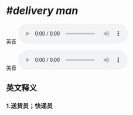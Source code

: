 # ***\#delivery man*** 
英音
<audio src="./media/delivery man1_AAC.aac" controls="controls"></audio>

美音
<audio src="./media/delivery man2_AAC.aac" controls="controls"></audio>



  

英文释义
---
### 1.**送货员；快递员**  


